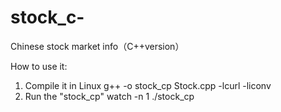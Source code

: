 # stock_c-
Chinese stock market info（C++version）

How to use it:
1. Compile it in Linux
   g++ -o stock_cp Stock.cpp -lcurl -liconv
2. Run the "stock_cp"
   watch -n 1 ./stock_cp